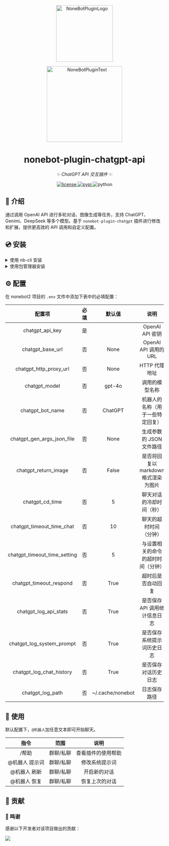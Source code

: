 <div align="center">
  <a href="https://v2.nonebot.dev/store"><img src="https://github.com/A-kirami/nonebot-plugin-template/blob/resources/nbp_logo.png" width="180" height="180" alt="NoneBotPluginLogo"></a>
  <br>
  <p><img src="https://github.com/A-kirami/nonebot-plugin-template/blob/resources/NoneBotPlugin.svg" width="240" alt="NoneBotPluginText"></p>
</div>

<div align="center">

# nonebot-plugin-chatgpt-api

_✨ ChatGPT API 交互插件 ✨_

<a href="./LICENSE">
    <img src="https://img.shields.io/github/license/SanJerry007/nonebot-plugin-chatgpt-api.svg" alt="license">
</a>
<a href="https://pypi.python.org/pypi/nonebot-plugin-chatgpt-api">
    <img src="https://img.shields.io/pypi/v/nonebot-plugin-chatgpt-api.svg" alt="pypi">
</a>
<img src="https://img.shields.io/badge/python-3.8+-blue.svg" alt="python">

</div>

## 📖 介绍

通过调用 OpenAI API 进行多轮对话、图像生成等任务，支持 ChatGPT、Genimi、DeepSeek 等多个模型。基于 `nonebot-plugin-chatgpt` 插件进行修改和扩展，提供更高效的 API 调用和自定义配置。

## 💿 安装

<details>
<summary>使用 nb-cli 安装</summary>
在 nonebot2 项目的根目录下打开命令行，输入以下指令即可安装：

    nb plugin install nonebot-plugin-chatgpt-api

</details>

<details>
<summary>使用包管理器安装</summary>
在 nonebot2 项目的插件目录下，打开命令行，根据你使用的包管理器，输入相应的安装命令：

<details>
<summary>pip</summary>

    pip install nonebot-plugin-chatgpt-api

</details>
<details>
<summary>pdm</summary>

    pdm add nonebot-plugin-chatgpt-api

</details>
<details>
<summary>poetry</summary>

    poetry add nonebot-plugin-chatgpt-api

</details>
<details>
<summary>conda</summary>

    conda install nonebot-plugin-chatgpt-api

</details>

打开 nonebot2 项目的 `bot.py` 文件，在其中写入：

    nonebot.load_plugin('nonebot_plugin_chatgpt_api')

</details>

## ⚙️ 配置

在 nonebot2 项目的 `.env` 文件中添加下表中的必填配置：

|             配置项              | 必填 |       默认值        |           说明            |
|:----------------------------:|:--:|:----------------:|:-----------------------:|
|       chatgpt_api_key        | 是  |                  |      OpenAI API 密钥      |
|       chatgpt_base_url       | 否  |       None       |   OpenAI API 调用的 URL    |
|    chatgpt_http_proxy_url    | 否  |       None       |        HTTP 代理地址        |
|        chatgpt_model         | 否  |      gpt-4o      |         调用的模型名称         |
|       chatgpt_bot_name       | 否  |     ChatGPT      |    机器人的名称（用于一些特定回复）     |
|  chatgpt_gen_args_json_file  | 否  |       None       |     生成参数的 JSON 文件路径     |
|     chatgpt_return_image     | 否  |      False       | 是否将回复以 markdown 格式渲染为图片 |
|       chatgpt_cd_time        | 否  |        5         |      聊天对话的冷却时间（秒）       |
|  chatgpt_timeout_time_chat   | 否  |        10        |       聊天的超时时间（分钟）       |
| chatgpt_timeout_time_setting | 否  |        5         |    与设置相关的命令的超时时间（分钟）    |
|   chatgpt_timeout_respond    | 否  |       True       |        超时后是否自动回复        |
|    chatgpt_log_api_stats     | 否  |       True       |    是否保存 API 调用统计信息日志    |
|  chatgpt_log_system_prompt   | 否  |       True       |      是否保存系统提示词历史日志      |
|   chatgpt_log_chat_history   | 否  |       True       |       是否保存对话历史日志        |
|       chatgpt_log_path       | 否  | ~/.cache/nonebot |         日志保存路径          |

## 🎉 使用

默认配置下，`@机器人`加任意文本即可开始聊天。

|    指令    |  范围   |    说明     |
|:--------:|:-----:|:---------:|
|   /帮助    | 群聊/私聊 | 查看插件的使用帮助 |
| @机器人 提示词 | 群聊/私聊 |  修改系统提示词  |
| @机器人 刷新  | 群聊/私聊 |  开启新的对话   |
| @机器人 恢复  | 群聊/私聊 |  恢复上次的对话  |

## 🤝 贡献

### 🎉 鸣谢

感谢以下开发者对该项目做出的贡献：

<a href="https://github.com/SanJerry007/nonebot-plugin-chatgpt-api/graphs/contributors"> 
<img src="https://contrib.rocks/image?repo=SanJerry007/nonebot-plugin-chatgpt-api" /> 
</a>
